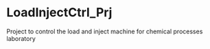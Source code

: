 # LoadInjectCtrl_Prj
Project to control the load and inject machine for chemical processes laboratory
